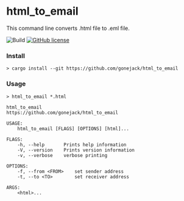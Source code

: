 # html_to_email

This command line converts .html file to .eml file.

![Build](https://github.com/gonejack/html_to_email/actions/workflows/rust.yml/badge.svg)
[![GitHub license](https://img.shields.io/github/license/gonejack/html_to_email.svg?color=blue)](LICENSE)

### Install
```shell
> cargo install --git https://github.com/gonejack/html_to_email
```

### Usage
```shell
> html_to_email *.html
```
```
html_to_email 
https://github.com/gonejack/html_to_email

USAGE:
    html_to_email [FLAGS] [OPTIONS] [html]...

FLAGS:
    -h, --help       Prints help information
    -V, --version    Prints version information
    -v, --verbose    verbose printing

OPTIONS:
    -f, --from <FROM>    set sender address
    -t, --to <TO>        set receiver address

ARGS:
    <html>...   
```
